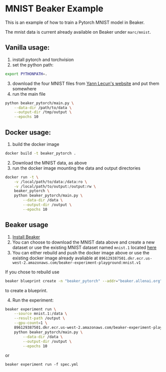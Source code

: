 # MNIST Beaker Example

This is an example of how to train a Pytorch MNIST model in Beaker.

The mnist data is current already available on Beaker under `marc/mnist`.

## Vanilla usage:

1. install pytorch and torchvision
2. set the python path:

```bash
export PYTHONPATH=.
```

3. download the four MNIST files from [Yann Lecun's website](http://yann.lecun.com/exdb/mnist/) and put them somewhere
4. run the main file

```bash
python beaker_pytorch/main.py \
    --data-dir /path/to/data \
    --output-dir /tmp/output \
    --epochs 10
```

## Docker usage:

1. build the docker image

```bash
docker build -t beaker_pytorch .
```

2. Download the MNIST data, as above
3. run the docker image mounting the data and output directories

```bash
docker run -t \
    -v /local/path/to/data:/data:ro \
    -v /local/path/to/output:/output:rw \
    beaker_pytorch \
    python beaker_pytorch/main.py \
        --data-dir /data \
        --output-dir /output \
        --epochs 10
```

## Beaker usage

1. [Install Beaker](https://github.com/allenai/beaker/wiki/Getting-Started)
2. You can choose to download the MNIST data above and create a new dataset or use the existing MNIST dataset named
`mnist.1` located [here](http://beaker.allenai.org/ds/ds_siigqzxt4ctd)
3. You can either rebuild and push the docker image above or use the existing docker image already avaliable at
`896129387501.dkr.ecr.us-west-2.amazonaws.com/beaker-experiment-playground:mnist.v1`

If you chose to rebuild use
```bash
beaker blueprint create -n "beaker_pytorch" --addr="beaker.allenai.org" beaker_pytorch
```
to create a blueprint.

4. Run the experiment:

```bash
beaker experiment run \
    --source mnist.1:/data \
    --result-path /output \
    --gpu-count=1 \
    896129387501.dkr.ecr.us-west-2.amazonaws.com/beaker-experiment-playground:mnist.v1 \
    python beaker_pytorch/main.py \
        --data-dir /data \
        --output-dir /output \
        --epochs 10
```
or
```
beaker experiment run -f spec.yml
```
